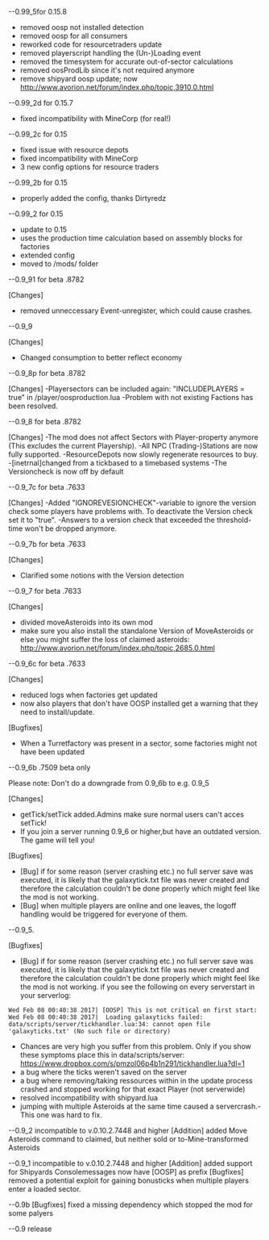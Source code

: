 --0.99_5for 0.15.8
 - removed oosp not installed detection
 - removed oosp for all consumers
 - reworked code for resourcetraders update
 - removed playerscript handling the (Un-)Loading event
 - removed the timesystem for accurate out-of-sector calculations
 - removed oosProdLib since it's not required anymore
 - remove shipyard oosp update; now http://www.avorion.net/forum/index.php/topic,3910.0.html


--0.99_2d for 0.15.7
 - fixed incompatibility with MineCorp (for real!)


--0.99_2c for 0.15
  - fixed issue with resource depots
  - fixed incompatibility with MineCorp
  - 3 new config options for resource traders


--0.99_2b for 0.15
  - properly added the config, thanks Dirtyredz


--0.99_2 for 0.15
  - update to 0.15
  - uses the production time calculation based on assembly blocks for factories
  - extended config
  - moved to /mods/ folder


--0.9_91 for beta .8782

  [Changes]
  - removed unneccessary Event-unregister, which could cause crashes.


--0.9_9

  [Changes]
  - Changed consumption to better reflect economy


--0.9_8p for beta .8782

  [Changes]
  -Playersectors can be included again: "INCLUDEPLAYERS = true" in /player/oosproduction.lua
  -Problem with not existing Factions has been resolved.


--0.9_8 for beta .8782

  [Changes]
  -The mod does not affect Sectors with Player-property anymore (This excludes the current Playership).
  -All NPC (Trading-)Stations are now fully supported.
  -ResourceDepots now slowly regenerate resources to buy.
  -[inetrnal]changed from a tickbased to a timebased systems
  -The Versioncheck is now off by default


--0.9_7c for beta .7633

  [Changes]
 -Added "IGNOREVESIONCHECK"-variable to ignore the version check some players have problems with. To deactivate the Version check set it to "true".
 -Answers to a version check that exceeded the threshold-time won't be dropped anymore.


--0.9_7b for beta .7633

  [Changes]
 - Clarified some notions with the Version detection


--0.9_7 for beta .7633

  [Changes]
 - divided moveAsteroids into its own mod
 - make sure you also install the standalone Version of MoveAsteroids or else you might suffer the loss of claimed asteroids:
http://www.avorion.net/forum/index.php/topic,2685.0.html


--0.9_6c for beta .7633

  [Changes]
 - reduced logs when factories get updated
 - now also players that don't have OOSP installed get a warning that they need to install/update.

  [Bugfixes]
  - When a Turretfactory was present in a sector, some factories might not have been updated


--0.9_6b   .7509 beta only

Please note: Don't do a downgrade from 0.9_6b to e.g. 0.9_5

  [Changes]
 - getTick/setTick <amount>  added.Admins make sure normal users can't acces setTick!
 - If you join a server running 0.9_6 or higher,but have an outdated version. The game will tell you!

  [Bugfixes]
 - [Bug] if for some reason (server crashing etc.) no full server save was executed, it is likely that the galaxytick.txt file was never created and therefore the calculation couldn't be done properly which might feel like the mod is not working.
 - [Bug] when multiple players are online and one leaves, the logoff handling would be triggered for everyone of them.


--0.9_5.

  [Bugfixes]
 - [Bug] if for some reason (server crashing etc.) no full server save was executed, it is likely that the galaxytick.txt file was never created and therefore the calculation couldn't be done properly which might feel like the mod is not working.
if you see the following on every serverstart in your serverlog:

```
Wed Feb 08 00:40:38 2017| [OOSP] This is not critical on first start:
Wed Feb 08 00:40:38 2017|  Loading galaxyticks failed: data/scripts/server/tickhandler.lua:34: cannot open file 'galaxyticks.txt' (No such file or directory)
```


 - Chances are very high you suffer from this problem.
Only if you show these symptoms place this in data/scripts/server: https://www.dropbox.com/s/pmzol06p4b1n291/tickhandler.lua?dl=1
 - a bug where the ticks weren't saved on the server
 - a bug where removing/taking ressources within in the update process crashed and stopped working for that exact Player (not serverwide)
 - resolved incompatibility with shipyard.lua
 - jumping with multiple Asteroids at the same time caused a servercrash.- This one was hard to fix.


--0.9_2 incompatible to v.0.10.2.7448 and higher
  [Addition]
  added Move Asteroids command to claimed, but neither sold or to-Mine-transformed Asteroids


--0.9_1 incompatible to v.0.10.2.7448 and higher
  [Addition]
  added support for Shipyards
  Consolemessages now have [OOSP] as prefix
  [Bugfixes]
  removed a potential exploit for gaining bonusticks when multiple players enter a loaded sector.


--0.9b
  [Bugfixes]
  fixed a missing dependency which stopped the mod for some palyers


--0.9
release
